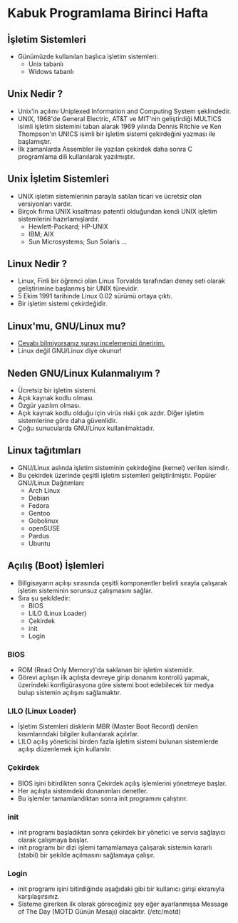 # Kabuk Programlama Birinci Hafta
## İşletim Sistemleri 
 - Günümüzde kullanılan başlıca işletim sistemleri:
    - Unix tabanlı
    - Widows tabanlı
## Unix Nedir ?
 * Unix'in açılımı Uniplexed Information and Computing System şeklindedir.
 * UNIX, 1968'de General Electric, AT&T ve MIT'nin geliştirdiği MULTICS isimli işletim sistemini taban alarak 1969 yılında Dennis Ritchie ve Ken Thompson'ın UNICS isimli bir işletim sistemi çekirdeğini yazması ile başlamıştır.
 * İlk zamanlarda Assembler ile yazılan çekirdek daha sonra C programlama dili kullanılarak yazılmıştır.
## Unix İşletim Sistemleri
 * UNIX işletim sistemlerinin parayla satılan ticari ve ücretsiz olan versiyonları vardır.
 * Birçok firma UNIX kısaltması patentli olduğundan kendi UNIX işletim sistemlerini hazırlamışlardır.
    - Hewlett-Packard; HP-UNIX 
    - IBM; AIX 
    - Sun Microsystems; Sun Solaris ...
## Linux Nedir ?
 * Linux, Finli bir öğrenci olan Linus Torvalds tarafından deney seti olarak geliştirimine başlanmış bir UNIX türevidir. 
 * 5 Ekim 1991 tarihinde Linux 0.02 sürümü ortaya çıktı.
 * Bir işletim sistemi çekirdeğidir.

## Linux'mu, GNU/Linux mu?
 * [Cevabı bilmiyorsanız şurayı incelemenizi öneririm.](https://www.gnu.org/gnu/gnu-linux-faq.tr.html#why)
 * Linux değil GNU/Linux diye okunur!

## Neden GNU/Linux Kulanmalıyım ?
 * Ücretsiz bir işletim sistemi.
 * Açık kaynak kodlu olması.
 * Özgür yazılım olması.
 * Açık kaynak kodlu olduğu için virüs riski çok azdır. Diğer işletim sistemlerine göre daha güvenlidir.
 * Çoğu sunucularda GNU/Linux kullanılmaktadır.

 ## Linux tağıtımları
  * GNU/Linux aslında işletim sisteminin çekirdeğine (kernel) verilen isimdir.
  * Bu çekirdek üzerinde çeşitli işletim sistemleri geliştirilmiştir. Popüler GNU/Linux Dağıtımları:
    - Arch Linux
    - Debian
    - Fedora
    - Gentoo
    - Gobolinux
    - openSUSE
    - Pardus
    - Ubuntu

## Açılış (Boot) İşlemleri
 * Billgisayarın açılışı sırasında çeşitli komponentler belirli sırayla çalışarak işletim sisteminin sorunsuz çalışmasını sağlar.
 * Sıra şu şekildedir:
    - BIOS
    - LILO (Linux Loader)
    - Çekirdek
    - init
    - Login

### BIOS
 * ROM (Read Only Memory)'da saklanan bir işletim sistemidir.
 * Görevi açılışın ilk açılışta devreye girip donanım kontrolü yapmak, üzerindeki konfigürasyona göre sistemi boot edebilecek bir medya bulup sistemin açılışını sağlamaktır.
### LILO (Linux Loader)
 * İşletim Sistemleri disklerin MBR (Master Boot Record) denilen kısımlarındaki bilgiler kullanılarak açılırlar.
 * LILO açılış yöneticisi birden fazla işletim sistemi bulunan sistemlerde açılışı düzenlemek için kullanılır.

### Çekirdek
 * BIOS işini bitirdikten sonra Çekirdek açılış işlemlerini yönetmeye başlar.
 * Her açılışta sistemdeki donanımları denetler.
 * Bu işlemler tamamlandıktan sonra init programını çalıştırır.
### init
 * init  programı başladıktan sonra  çekirdek bir yönetici ve servis sağlayıcı olarak çalışmaya başlar.
 * init programı bir dizi işlemi tamamlamaya çalışarak sistemin kararlı (stabil) bir şekilde açılmasını sağlamaya çalışır.
### Login
 * init programı işini bitirdiğinde  aşağıdaki gibi bir kullanıcı girişi ekranıyla karşılaşırsınız.
 * Sisteme girerken ilk olarak göreceğiniz şey eğer ayarlanmışsa Message of The Day (MOTD Günün Mesajı) olacaktır. (/etc/motd)‏


